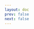 ```yaml
---
layout: doc
prev: false
next: false
---
```


<CustomItemBox :item="{
  name: '合金弓',
  icon: '/wiki/item/bow.png',
  type: '远程武器',
  description: '',
  params: {
    stack: 1,
    durability: 10 
  },
  obtain: {
    found: [],
    npc: [],
    shop: [],
    gardening: []
  }
}" />
